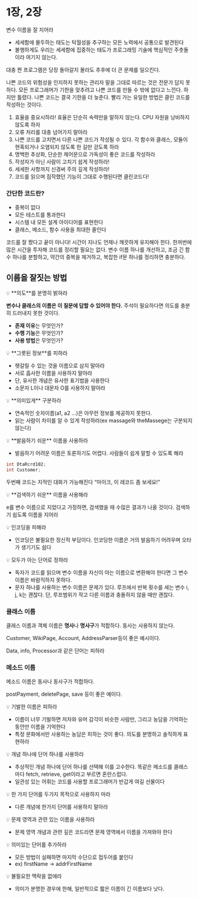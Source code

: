# 1장, 2장

변수 이름을 잘 지어라

- 세세함에 몰두하는 태도는 탁월성을 추구하는 모든 노력에서 공통으로 발견된다
- 불행하게도 우리는 세세함에 집중하는 태도가 프로그래밍 기술에 핵심적인 주춧돌이라 여기지 않는다.

대충 짠 프로그램은 당장 돌아갈지 몰라도 추후에 더 큰 문제를 일으킨다.

나쁜 코드의 위험성을 인지하지 못하는 관리자 말을 그대로 따르는 것은 전문가 답지 못하다. 모든 프로그래머가 기한을 맞추려고 나쁜 코드를 만들 수 밖에 없다고 느낀다. 하지만 틀렸다. 나쁜 코드는 결국 기한을 더 늦춘다. 빨리 가는 유일한 방법은 클린 코드를 작성하는 것이다.

1. 효율을 중요시하라! 효율은 단순히 속력만을 말하지 않는다. CPU 자원을 낭비하지 않도록 하자
2. 오류 처리를 대충 넘어가지 말아라
3. 나쁜 코드를 고치면서 다른 나쁜 코드가 작성될 수 있다. 각 함수와 클래스, 모듈이 현혹되거나 오염되지 않도록 한 길만 걷도록 하라 
4. 명백한 추상화, 단순한 제어문으로 가독성이 좋은 코드를 작성하라 
5. 작성자가 아닌 사람이 고치기 쉽게 작성하라!
6. 세세한 사항까지 신경써 주의 깊게 작성하라!
7. 코드를 읽으며 짐작했던 기능이 그대로 수행된다면 클린코드다! 

### 간단한 코드란?

- 중복이 없다
- 모든 테스트를 통과한다
- 시스템 내 모든 설계 아이디어를 표현한다
- 클래스, 메소드, 함수 사용을 최대한 줄인다

코드를 잘 짰다고 끝이 아니다! 시간이 지나도 언제나 깨끗하게 유지해야 한다. 한꺼번에 많은 시간을 투자해 코드를 정리할 필요는 없다. 변수 이름 하나를 개선하고, 조금 긴 함수 하나를 분할하고, 약간의 중복을 제거하고, 복잡한 if문 하나를 정리하면 충분하다.

## 이름을 잘짓는 방법

<aside>
💡 **의도**를 분명히 밝혀라

</aside>

**변수나 클래스의 이름은 이 질문에 답할 수 있어야 한다.** 주석이 필요하다면 의도를 충분히 드러내지 못한 것이다.

- **존재 이유**는 무엇인가?
- **수행 기능**은 무엇인가?
- **사용 방법**은 무엇인가?

<aside>
💡 **그릇된 정보**를 피하라

</aside>

- 헷갈릴 수 있는 것을 이름으로 삼지 말아라
- 서로 흡사한 이름을 사용하지 말아라
- 단, 유사한 개념은 유사한 표기법을 사용한다
- 소문자 L이나 대문자 O를 사용하지 말아라

<aside>
💡 **의미있게** 구분하라

</aside>

- 연속적인 숫자이름(a1, a2 …)은 아무런 정보를 제공하지 못한다.
- 읽는 사람이 차이를 알 수 있게 작성하라(ex massage와 theMassege는 구분되지 않는다)

<aside>
💡 **발음하기 쉬운** 이름을 사용하라

</aside>

- 발음하기 어려운 이름은 토론하기도 어렵다. 사람들이 쉽게 말할 수 있도록 해라

```c
int DtaRcrd102;
int Customer; 
```

두번째 코드는 지적인 대화가 가능해진다 “마이크, 이 레코드 좀 보세요!”

<aside>
💡 **검색하기 쉬운** 이름을 사용해라

</aside>

e를 변수 이름으로 지었다고 가정하면, 검색했을 때 수많은 결과가 나올 것이다. 검색하기 쉽도록 이름을 지어라

<aside>
💡 인코딩을 피해라

</aside>

- 인코딩은 불필요한 정신적 부담이다. 인코딩한 이름은 거의 발음하기 어려우며 오타가 생기기도 쉽다

<aside>
💡 모두가 아는 단어로 정하라

</aside>

- 독자가 코드를 읽으며 변수 이름을 자신이 아는 이름으로 변환해야 한다면 그 변수 이름은 바람직하지 못하다.
- 문자 하나를 사용하는 변수 이름은 문제가 있다. 루프에서 반복 횟수를 세는 변수 i, j, k는 괜찮다. 단, 루프범위가 작고 다른 이름과 충돌하지 않을 때만 괜찮다.

### 클래스 이름

클래스 이름과 객체 이름은 **명사**나 **명사구**가 적합하다. 동사는 사용하지 않는다.

 Customer, WikiPage, Account, AddressParser등이 좋은 예시이다.

Data, info, Processor과 같은 단어는 피하라

### 메소드 이름

메소드 이름은 동사나 동사구가 적합하다. 

postPayment, deletePage, save 등이 좋은 예이다.

<aside>
💡 기발한 이름은 피하라

</aside>

- 이름이 너무 기발하면 저자와 유머 감각이 비슷한 사람만, 그리고 농담을 기억하는 동안만 이름을 기억한다
- 특정 문화에서만 사용하는 농담은 피하는 것이 좋다. 의도를 분명하고 솔직하게 표현하라

<aside>
💡 개념 하나에 단어 하나를 사용하라

</aside>

- 추상적인 개념 하나에 단어 하나를 선택해 이를 고수한다. 똑같은 메소드를 클래스마다 fetch, retrieve, get이라고 부르면 혼란스럽다.
- 일관성 있는 어휘는 코드를 사용할 프로그래머가 반갑게 여길 선물이다

<aside>
💡 한 가지 단어를 두가지 목적으로 사용하지 마라

</aside>

- 다른 개념에 한가지 단어를 사용하지 말아라

<aside>
💡 문제 영역과 관련 있는 이름을 사용하라

</aside>

- 문제 영역 개념과 관련 깊은 코드라면 문제 영역에서 이름을 가져와야 한다

<aside>
💡 의미있는 단어를 추가하라

</aside>

- 모든 방법이 실패하면 마지막 수단으로 접두어를 붙인다
- ex) firstName → addrFirstName

<aside>
💡 불필요한 맥락을 없애라

</aside>

- 의미가 분명한 경우에 한해, 일반적으로 짧은 이름이 긴 이름보다 낫다.